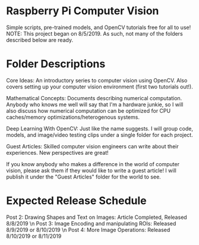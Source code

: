 # Raspberry Pi Computer Vision
Simple scripts, pre-trained models, and OpenCV tutorials free for all to use!
NOTE: This project began on 8/5/2019. As such, not many of the folders described below are ready. 

# Folder Descriptions
Core Ideas: An introductory series to computer vision using OpenCV. Also covers setting up your computer vision environment (first two tutorials out!).

Mathematical Concepts: Documents describing numerical computation. Anybody who knows me well will say that I'm a hardware junkie, so I will also discuss how numerical computation can be optimized for CPU caches/memory optimizations/heterogenous systems.

Deep Learning With OpenCV: Just like the name suggests. I will group code, models, and image/video testing clips under a single folder for each project.

Guest Articles: Skilled computer vision engineers can write about their experiences. New perspectives are great!

If you know anybody who makes a difference in the world of computer vision, please ask them if they would like to write a guest article! I will publish it under the "Guest Articles" folder for the world to see. 

# Expected Release Schedule
Post 2: Drawing Shapes and Text on Images: Article Completed, Released 8/8/2019 \n
Post 3: Image Encoding and manipulating ROIs: Released 8/9/2019 or 8/10/2019 \n
Post 4: More Image Operations: Released 8/10/2019 or 8/11/2019
